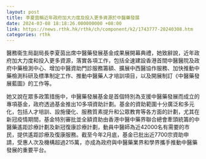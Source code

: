 ```yaml
---
layout: post
title: 李夏茵稱近年政府加大力度及投入更多資源於中醫藥發展
date: 2024-03-08 18:18:26.000000000 +08:00
link: https://news.rthk.hk/rthk/ch/component/k2/1743777-20240308.htm
categories: rthk
---
```


醫務衞生局副局長李夏茵出席中醫藥發展基金成果展開幕典禮，她致辭說，近年政府加大力度和投入更多資源，落實各項工作，包括全速建設香港首間中醫醫院及政府中藥檢測中心、增加中醫資助門診服務籌額、擴展中西醫協作服務、加快推動中藥檢測科研及標準制定工作、推動中醫藥人才培訓項目，以及開展制訂《中醫藥發展藍圖》的工作等。
 
她又說在眾多政策措施中，中醫藥發展基金是首個特別為支援中醫藥發展而成立的專項基金，政府透過基金推出10多項資助計劃。基金的資助範圍十分廣泛和多元化，包括人才培訓、設施優化、服務質素提升和公眾教育等各方面的計劃，尤其在新冠疫情期間，基金特別審批並全額資助由香港中醫中藥界聯合總會牽頭統籌的中醫藥遙距診療計劃及新冠復康診療計劃，動員中醫師為近42000名有需要的市民，提供遙距診療及復康服務。截至今年2月底，基金已批出近7700宗資助申請，受惠人次及機構超過215萬，亦成為政府與中醫藥業界和學界攜手推動中醫藥發展的重要平台。
